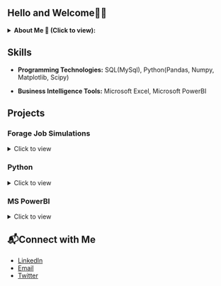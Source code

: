 ## Hello and Welcome👋🏽
<details>
<summary><b> About Me 📜 (Click to view): </b></summary>
  <p> 
  I am a data scientist with hands-on experience in analyzing complex datasets and building machine learning models. I have a background in Applied Mathemetics which gave me a strong foundation in analysis and programming. I'm currently working in education, using Excel and Python to dig into student data. My main job is to find out where students are struggling so we can help them better understand the material. 
  </p>
 </details>

 ## Skills
- **Programming Technologies:** SQL(MySql), Python(Pandas, Numpy, Matplotlib, Scipy)
 
- **Business Intelligence Tools:** Microsoft Excel, Microsoft PowerBI 


 ## Projects

### Forage Job Simulations 
 <details>
   <summary> Click to view
   </summary>
  <ul>
    <li><a href ="https://github.com/JachimmaChristian/Forage-Accenture-Internship?tab=readme-ov-file"> Accenture - North America, Virtual Job Simulation
    </a>  
    </li>
  </ul>
  </details>
  
 </details>
 
  ### Python
  <details>
   <summary> Click to view
   </summary>
    <ul>
    <li><a href= "https://github.com/JachimmaChristian/Product-Sales-Analysis-with-Python"> Product Sales Analysis
   </a></li>
    <li><a href= "https://github.com/JachimmaChristian/Climate-change-and-impacts-in-Africa">Climate Change and Impacts in Africa
   </a></li>
    <li><a href= "https://github.com/JachimmaChristian/Web_Scrapping_With_Python"> Web Scrapping With (Beautiful Soup)
   </a></li>
    <li><a href= "https://github.com/JachimmaChristian/Exploring-NYC-Public-School-Test-Results-Scores-Python/blob/main/notebook.ipynb"> Exploring NYC Public School Test Results Scores
   </a></li>
    </ul>
 </details>
 
 ### MS PowerBI
 <details>
   <summary> Click to view
   </summary>
   <ul> 
    <li><a href= "https://github.com/JachimmaChristian/Analyzing-Healthcare-Data-in-PowerBI"> Analyzing Healthcare Data in PowerBI
   </a></li>
     <li><a href= "https://github.com/JachimmaChristian/Supply-Chain-Analytics-Model-in-PowerBI"> Supply Chain Analytics Model
   </a></li>
      <li><a href= "https://github.com/JachimmaChristian/Food-Claims-Analysis-With-PowerBI"> Food Claims Analysis
   </a></li>
      <li><a href= "https://drive.google.com/drive/folders/1w2sahixR7xNoGrV3IV0ru-bNK7s2Ygox?usp=drive_link"> Other PowerBI Dashboards
      </a></li>
   </ul> 
 </details>

 ## 📬Connect with Me

- [LinkedIn](https://www.linkedin.com/in/jachimmachristian/)
- [Email](christianjachimmachristian@gmail.com)
- [Twitter](https://twitter.com/_Jachris)
<!---
JachimmaChristian/JachimmaChristian is a ✨ special ✨ repository because its `README.md` (this file) appears on your GitHub profile.
You can click the Preview link to take a look at your changes.
--->
